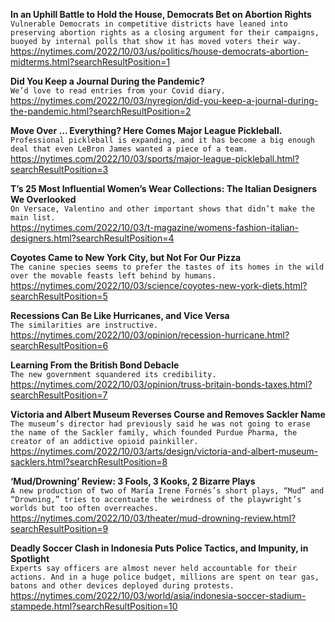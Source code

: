 **In an Uphill Battle to Hold the House, Democrats Bet on Abortion Rights**\
`Vulnerable Democrats in competitive districts have leaned into preserving abortion rights as a closing argument for their campaigns, buoyed by internal polls that show it has moved voters their way.`\
https://nytimes.com/2022/10/03/us/politics/house-democrats-abortion-midterms.html?searchResultPosition=1

**Did You Keep a Journal During the Pandemic?**\
`We’d love to read entries from your Covid diary.`\
https://nytimes.com/2022/10/03/nyregion/did-you-keep-a-journal-during-the-pandemic.html?searchResultPosition=2

**Move Over … Everything? Here Comes Major League Pickleball.**\
`Professional pickleball is expanding, and it has become a big enough deal that even LeBron James wanted a piece of a team.`\
https://nytimes.com/2022/10/03/sports/major-league-pickleball.html?searchResultPosition=3

**T’s 25 Most Influential Women’s Wear Collections: The Italian Designers We Overlooked**\
`On Versace, Valentino and other important shows that didn’t make the main list.`\
https://nytimes.com/2022/10/03/t-magazine/womens-fashion-italian-designers.html?searchResultPosition=4

**Coyotes Came to New York City, but Not For Our Pizza**\
`The canine species seems to prefer the tastes of its homes in the wild over the movable feasts left behind by humans.`\
https://nytimes.com/2022/10/03/science/coyotes-new-york-diets.html?searchResultPosition=5

**Recessions Can Be Like Hurricanes, and Vice Versa**\
`The similarities are instructive.`\
https://nytimes.com/2022/10/03/opinion/recession-hurricane.html?searchResultPosition=6

**Learning From the British Bond Debacle**\
`The new government squandered its credibility.`\
https://nytimes.com/2022/10/03/opinion/truss-britain-bonds-taxes.html?searchResultPosition=7

**Victoria and Albert Museum Reverses Course and Removes Sackler Name**\
`The museum’s director had previously said he was not going to erase the name of the Sackler family, which founded Purdue Pharma, the creator of an addictive opioid painkiller.`\
https://nytimes.com/2022/10/03/arts/design/victoria-and-albert-museum-sacklers.html?searchResultPosition=8

**‘Mud/Drowning’ Review: 3 Fools, 3 Kooks, 2 Bizarre Plays**\
`A new production of two of María Irene Fornés’s short plays, “Mud” and “Drowning,” tries to accentuate the weirdness of the playwright’s worlds but too often overreaches.`\
https://nytimes.com/2022/10/03/theater/mud-drowning-review.html?searchResultPosition=9

**Deadly Soccer Clash in Indonesia Puts Police Tactics, and Impunity, in Spotlight**\
`Experts say officers are almost never held accountable for their actions. And in a huge police budget, millions are spent on tear gas, batons and other devices deployed during protests.`\
https://nytimes.com/2022/10/03/world/asia/indonesia-soccer-stadium-stampede.html?searchResultPosition=10

